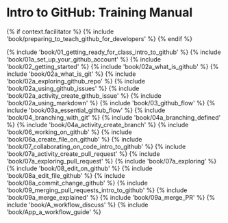 # Intro to GitHub: Training Manual

{% if context.facilitator %}
{% include 'book/preparing_to_teach_github_for_developers' %}
{% endif %}

{% include 'book/01_getting_ready_for_class_intro_to_github' %}
{% include 'book/01a_set_up_your_github_account' %}
{% include 'book/02_getting_started' %}
{% include 'book/02a_what_is_github' %}
{% include 'book/02a_what_is_git' %}
{% include 'book/02a_exploring_github_repo' %}
{% include 'book/02a_using_github_issues' %}
{% include 'book/02a_activity_create_github_issue' %}
{% include 'book/02a_using_markdown' %}
{% include 'book/03_github_flow' %}
{% include 'book/03a_essential_github_flow' %}
{% include 'book/04_branching_with_git' %}
{% include 'book/04a_branching_defined' %}
{% include 'book/04a_activity_create_branch' %}
{% include 'book/06_working_on_github' %}
{% include 'book/06a_create_file_on_github' %}
{% include 'book/07_collaborating_on_code_intro_to_github' %}
{% include 'book/07a_activity_create_pull_request' %}
{% include 'book/07a_exploring_pull_request' %}
{% include 'book/07a_exploring' %}
{% include 'book/08_edit_on_github' %}
{% include 'book/08a_edit_file_github' %}
{% include 'book/08a_commit_change_github' %}
{% include 'book/09_merging_pull_requests_intro_to_github' %}
{% include 'book/09a_merge_explained' %}
{% include 'book/09a_merge_PR' %}
{% include 'book/A_workflow_discuss' %}
{% include 'book/App_a_workflow_guide' %}
